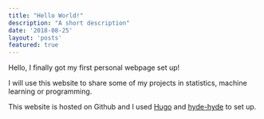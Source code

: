```yaml
---
title: "Hello World!"
description: "A short description"
date: '2018-08-25'
layout: 'posts'
featured: true
---
```

Hello, I finally got my first personal webpage set up!

I will use this website to share some of my projects in statistics, machine learning or programming.

This website is hosted on Github and I used [Hugo](https://gohugo.io/getting-started/quick-start/"Hugo") and [hyde-hyde](https://themes.gohugo.io/hyde-hyde) to set up. 


